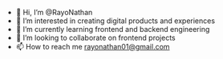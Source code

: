 - 👋 Hi, I’m @RayoNathan
- 👀 I’m interested in creating digital products and experiences
- 🌱 I’m currently learning frontend and backend engineering
- 💞️ I’m looking to collaborate on frontend projects
- 📫 How to reach me rayonathan01@gmail.com

<!---
RayoNathan/RayoNathan is a ✨ special ✨ repository because its `README.md` (this file) appears on your GitHub profile.
You can click the Preview link to take a look at your changes.
--->
